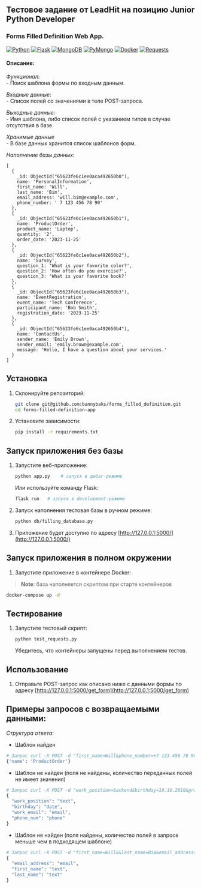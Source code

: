 ##  Тестовое задание от LeadHit на позицию Junior Python Developer

###  Forms Filled Definition Web App.

[![Python](https://img.shields.io/badge/Python-3.10-blue.svg)](https://www.python.org/)
[![Flask](https://img.shields.io/badge/Flask-2.0-green.svg)](https://flask.palletsprojects.com/en/2.0.x/)
[![MongoDB](https://img.shields.io/badge/MongoDB-5.0-brightgreen.svg)](https://www.mongodb.com/)
[![PyMongo](https://img.shields.io/badge/PyMongo-3.12-brightgreen.svg)](https://pymongo.readthedocs.io/en/stable/)
[![Docker](https://img.shields.io/badge/Docker-Latest-blue.svg)](https://www.docker.com/)
[![Requests](https://img.shields.io/badge/Requests-2.26-orange.svg)](https://docs.python-requests.org/en/latest/)

####  Описание:
*Функционал*:<br>
	- Поиск шаблона формы по входным данным.<br>		 	

*Входные данные*:<br>
	- Список полей со значениями в теле POST-запроса.<br>

*Выходные данные*:<br>
	- Имя шаблона, либо список полей с указанием типов в случае отсутствия в базе.<br>

*Хранимые данные*<br>
	- В базе данных хранится список шаблонов форм.<br>

*Наполнение базы данных*:
```MongoDB
[
  {
    _id: ObjectId("65623fe6c1ee0aca492650b0"),
    name: 'PersonalInformation',
    first_name: 'Will',
    last_name: 'Bim',
    email_address: 'will.bim@example.com',
    phone_number: ' 7 123 456 78 90'
  },
  {
    _id: ObjectId("65623fe6c1ee0aca492650b1"),
    name: 'ProductOrder',
    product_name: 'Laptop',
    quantity: '2',
    order_date: '2023-11-25'
  },
  {
    _id: ObjectId("65623fe6c1ee0aca492650b2"),
    name: 'Survey',
    question_1: 'What is your favorite color?',
    question_2: 'How often do you exercise?',
    question_3: 'What is your favorite book?'
  },
  {
    _id: ObjectId("65623fe6c1ee0aca492650b3"),
    name: 'EventRegistration',
    event_name: 'Tech Conference',
    participant_name: 'Bob Smith',
    registration_date: '2023-11-25'
  },
  {
    _id: ObjectId("65623fe6c1ee0aca492650b4"),
    name: 'ContactUs',
    sender_name: 'Emily Brown',
    sender_email: 'emily.brown@example.com',
    message: 'Hello, I have a question about your services.'
  }
]
```


## Установка
1. Склонируйте репозиторий:

    ```bash
    git clone git@github.com:bannybaks/forms_filled_definition.git
    cd forms-filled-definition-app
    ```

2. Установите зависимости:

    ```bash
    pip install -r requirements.txt
    ```

## Запуск приложения без базы

1. Запустите веб-приложение:

    ```bash
    python app.py    # запуск в дебаг-режиме
    ```

   Или используйте команду Flask:

    ```bash
    flask run   # запуск в development-режиме
    ```
2. Запуск наполнения тестовая базы в ручном режиме:
   
   ```bash
   python db/filling_database.py
   ```
 
3. Приложение будет доступно по адресу [http://127.0.0.1:5000/](http://127.0.0.1:5000/)

## Запуск приложения в полном окружении

1. Запустите приложение в контейнере Docker:
  > **Note**: база наполняется скриптом при старте контейнеров

  ```bash
  docker-compose up -d
  ```

## Тестирование

1. Запустите тестовый скрипт:

    ```bash
    python test_requests.py
    ```

   Убедитесь, что контейнеры запущены перед выполнением тестов.

## Использование

1. Отправьте POST-запрос как описано ниже с данными формы по адресу [http://127.0.0.1:5000/get_form](http://127.0.0.1:5000/get_form)

## Примеры запросов с возвращаемыми данными:

*Структура ответа*:
- Шаблон найден
```python
# Запрос curl -X POST -d "first_name=Will&phone_number=+7 123 456 78 90&last_name=Bim&email_address=will.bim@example.com" http://127.0.0.1:5000/get_form
{'name': 'ProductOrder'}
```
- Шаблон не найден (поля не найдены, количество переданных полей не имеет значения)
```python
# Запрос curl -X POST -d "work_position=backend&birthday=10.10.2010&grade=junior&work_email=dev@mail.com&contact=+7 999 999 22 22" http://127.0.0.1:5000/get_forms
{
  "work_position": "text",
  "birthday": "date",
  "work_email": "email",
  "phone_num": "phone"
}
```
- Шаблон не найден (поля найдены, количество полей в запросе меньше чем в подходящем шаблоне)
```python
# Запрос curl -X POST -d "first_name=Will&&last_name=Bim&email_address=will.bim@example.com" http://127.0.0.1:5000/get_form
{
  "email_address": "email",
  "first_name": "text",
  "last_name": "text"
}
```
